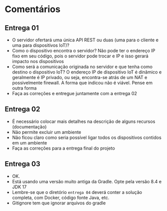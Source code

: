 # Comentários

## Entrega 01

- O servidor ofertará uma única API REST ou duas (uma para o cliente e uma para dispositivos IoT)?
- Como o dispositivo encontra o servidor? Não pode ter o endereço IP fixo em seu código, pois o servidor pode trocar e IP e isso gerará impacto nos dispositivos
- Como será a comunicação originada no servidor e que tenha como destino o dispositivo IoT? O endereço IP de dispositivo IoT é dinâmico e geralmente é IP privado, ou seja, encontra-se atrás de um NAT e possivelmente firewall. A forma que indicou não é viável. Pense em outra forma
- Faça as correções e entregue juntamente com a entrega 02

## Entrega 02

- É necessário colocar mais detalhes na descrição de alguns recursos (documentação)
- Não permite excluir um ambiente
- Não ficou claro como seria possível ligar todos os dispositivos contidos em um ambiente
- Faça as correções para a entrega final do projeto

## Entrega 03

- OK. 
- Está usando uma versão muito antiga da Gradle. Opte pela versão 8.4 e JDK 17
- Lembre-se que o diretório `entrega 04` deverá conter a solução completa, com Docker, código fonte Java, etc.
- Gitignore tem que ignorar arquivos do gradle
